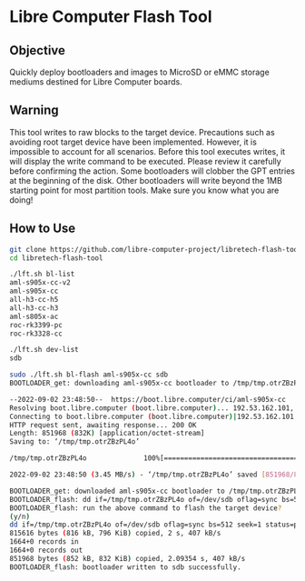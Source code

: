 # Libre Computer Flash Tool
## Objective
Quickly deploy bootloaders and images to MicroSD or eMMC storage mediums destined for Libre Computer boards.

## Warning
This tool writes to raw blocks to the target device. Precautions such as 
avoiding root target device have been implemented. However, it is impossible
to account for all scenarios. Before this tool executes writes, it will
display the write command to be executed. Please review it carefully before
confirming the action. Some bootloaders will clobber the GPT entries at the
beginning of the disk. Other bootloaders will write beyond the 1MB starting
point for most partition tools. Make sure you know what you are doing!

## How to Use
```bash
git clone https://github.com/libre-computer-project/libretech-flash-tool.git
cd libretech-flash-tool

./lft.sh bl-list
aml-s905x-cc-v2
aml-s905x-cc
all-h3-cc-h5
all-h3-cc-h3
aml-s805x-ac
roc-rk3399-pc
roc-rk3328-cc

./lft.sh dev-list
sdb

sudo ./lft.sh bl-flash aml-s905x-cc sdb
BOOTLOADER_get: downloading aml-s905x-cc bootloader to /tmp/tmp.otrZBzPL4o.

--2022-09-02 23:48:50--  https://boot.libre.computer/ci/aml-s905x-cc
Resolving boot.libre.computer (boot.libre.computer)... 192.53.162.101, 2600:3c00::f03c:93ff:fea1:358c
Connecting to boot.libre.computer (boot.libre.computer)|192.53.162.101|:443... connected.
HTTP request sent, awaiting response... 200 OK
Length: 851968 (832K) [application/octet-stream]
Saving to: ‘/tmp/tmp.otrZBzPL4o’

/tmp/tmp.otrZBzPL4o              100%[=======================================================>] 832.00K  3.45MB/s    in 0.2s    

2022-09-02 23:48:50 (3.45 MB/s) - ‘/tmp/tmp.otrZBzPL4o’ saved [851968/851968]

BOOTLOADER_get: downloaded aml-s905x-cc bootloader to /tmp/tmp.otrZBzPL4o.
BOOTLOADER_flash: dd if=/tmp/tmp.otrZBzPL4o of=/dev/sdb oflag=sync bs=512 seek=1 status=progress
BOOTLOADER_flash: run the above command to flash the target device?
(y/n)
dd if=/tmp/tmp.otrZBzPL4o of=/dev/sdb oflag=sync bs=512 seek=1 status=progress
815616 bytes (816 kB, 796 KiB) copied, 2 s, 407 kB/s
1664+0 records in
1664+0 records out
851968 bytes (852 kB, 832 KiB) copied, 2.09354 s, 407 kB/s
BOOTLOADER_flash: bootloader written to sdb successfully.
```
